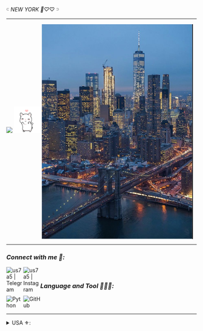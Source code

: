  𓍹 _NEW YORK 🧸♡_♡ 𓍻

---
<a href="https://hits.seeyoufarm.com"><img src="https://hits.seeyoufarm.com/api/count/incr/badge.svg?url=https%3A%2F%2Fgithub.com%2FANL0KE%2Fhit-counter&count_bg=%23C592CB&title_bg=%23171717&icon=&icon_color=%23AE8BB2&title=Profile+views&edge_flat=false"/></a>  <img src = "https://raw.githubusercontent.com/Bottom-T/Bottom-T//master/kimo-Gif/danslove.gif" width = "70px" /> 
<img align="center" src="https://raw.githubusercontent.com/Bottom-T/Bottom-T//master/kimo-Pics/386b3d57df9f613c89ff1c0d6e003676.jpg" width = "400px" />

---

### _Connect with me 📱:_

[<img align="left" alt="us7a5 | Telegram" width="45px" src="https://img.icons8.com/nolan/120/telegram-app.png" />][telegram] 
[<img align="left" alt="us7a5 | Instagram" width="45px" src="https://img.icons8.com/nolan/100/instagram-new.png" />][instagram]

<br />


### _Language and Tool 👨🏻‍💻:_

<img align="left" alt="Python" width="45px" src="https://img.icons8.com/nolan/96/python.png" />
<img align="left" alt="GitHub" width="45px" src="https://img.icons8.com/nolan/120/github.png" />

<br />
<br />

---


<details>
  <summary> USA ⚜️:</summary>
  <img align="center" src="http://github-readme-streak-stats.herokuapp.com?user=Bottom-T&theme=material-palenight" alt="Bottom-T" /></p>
  <img align="center" src="https://github-readme-stats.vercel.app/api?username=Bottom-T&show_icons=true&theme=material-palenight&locale=en" alt="Bottom-T" /></p>
</details>

[telegram]: https://t.me/us7a5
[instagram]: https://instagram.com/iiiiam.mina

